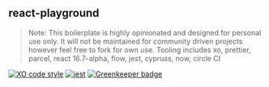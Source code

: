 ## react-playground

> Note: This boilerplate is highly opinionated and designed for personal use only. It will not be maintained for community driven projects however feel free to fork for own use. Tooling includes xo, prettier, parcel, react 16.7-alpha, flow, jest, cypruss, now, circle CI

[![XO code style](https://img.shields.io/badge/code_style-XO-5ed9c7.svg)](https://github.com/xojs/xo)
[![jest](https://jestjs.io/img/jest-badge.svg)](https://github.com/facebook/jest) [![Greenkeeper badge](https://badges.greenkeeper.io/artivilla/personal-starter.svg)](https://greenkeeper.io/)

